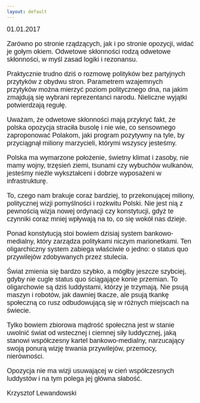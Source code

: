 ```yaml
---
layout: default
---
```


<!--233-->
<p style="margin: 0px 0px 18px; font-size: 18px; font-family: Helvetica;">01.01.2017</p><p style="margin: 0px 0px 18px; font-size: 18px; font-family: Helvetica;">Zarówno po stronie rządzących, jak i po stronie opozycji, widać je gołym okiem. Odwetowe skłonności rodzą odwetowe skłonności, w myśl zasad logiki i rezonansu.&nbsp;</p>
<p style="margin: 0px 0px 18px; font-size: 18px; font-family: Helvetica;">Praktycznie trudno dziś o rozmowę polityków bez partyjnych przytyków z obydwu stron. Parametrem wzajemnych przytyków można mierzyć poziom politycznego dna, na jakim zmajdują się wybrani reprezentanci narodu. Nieliczne wyjątki potwierdzają regułę.</p>
<p style="margin: 0px 0px 18px; font-size: 18px; font-family: Helvetica;">Uważam, że odwetowe skłonności mają przykryć fakt, że polska opozycja straciła busolę i nie wie, co sensownego zaproponować Polakom, jaki program pozytywny na tyle, by przyciągnął miliony marzycieli, którymi wszyscy jesteśmy.</p>
<p style="margin: 0px 0px 18px; font-size: 18px; font-family: Helvetica;">Polska ma wymarzone położenie, świetny klimat i zasoby, nie mamy wojny, trzęsień ziemi, tsunami czy wybuchów wulkanów, jesteśmy nieźle wykształceni i dobrze wyposażeni w infrastrukturę.&nbsp;</p>
<p style="margin: 0px 0px 18px; font-size: 18px; font-family: Helvetica;">To, czego nam brakuje coraz bardziej, to przekonującej miliony, politycznej wizji pomyślności i rozkwitu Polski. Nie jest nią z pewnością wizja nowej ordynacji czy konstytucji, gdyż te czynniki coraz mniej wpływają na to, co się wokół nas dzieje.</p>
<p style="margin: 0px 0px 18px; font-size: 18px; font-family: Helvetica;">Ponad konstytucją stoi bowiem dzisiaj system bankowo-medialny, który zarządza politykami niczym marionetkami. Ten oligarchiczny system zabiega właściwie o jedno: o status quo przywilejów zdobywanych przez stulecia.</p>
<p style="margin: 0px 0px 18px; font-size: 18px; font-family: Helvetica;">Świat zmienia się bardzo szybko, a mógłby jeszcze szybciej, gdyby nie cugle status quo ściągające konie przemian. To oligarchowie są dziś luddystami, którzy je trzymają. Nie psują maszyn i robotów, jak dawniej tkacze, ale psują tkankę społeczną co rusz odbudowującą się w różnych miejscach na świecie.&nbsp;</p>
<p style="margin: 0px 0px 18px; font-size: 18px; font-family: Helvetica;">Tylko bowiem zbiorowa mądrość społeczna jest w stanie uwolnić świat od wstecznej i ciemnej siły luddycznej, jaką stanowi współczesny kartel bankowo-medialny, narzucający swoją ponurą wizję trwania przywilejów, przemocy, nierówności.</p>
<p style="margin: 0px 0px 18px; font-size: 18px; font-family: Helvetica;">Opozycja nie ma wizji usuwającej w cień współczesnych luddystów i na tym polega jej główna słabość.</p><p style="margin: 0px 0px 18px; font-size: 18px; font-family: Helvetica;">Krzysztof Lewandowski</p>